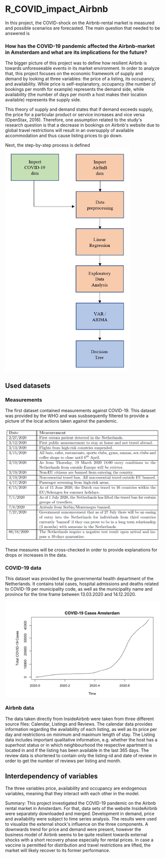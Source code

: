 # R_COVID_impact_Airbnb

In this project, the COVID-shock on the Airbnb-rental market is measured and possible scenarios are forecasted. The main question that needed to be answered is 

### How has the COVID-19 pandemic affected the Airbnb-market in Amsterdam and what are its implications for the future?

The bigger picture of this project was to define how resilient Airbnb is towards unforeseeable events in its market environment. In order to analyze that, this project focuses on the economic framework of supply and demand by looking at three variables: the price of a listing, its occupancy, and availability. While price is self-explanatory, occupancy
(the number of bookings per month for example) represents the demand side, while availability (the number of days per month a host makes their location available) represents
the supply side.

This theory of supply and demand states that if demand exceeds supply, the price for a particular product or service increases and vice versa (OpenStax, 2016). Therefore,
one assumption related to the study's research question is that a decrease in bookings on Airbnb's website due to global travel restrictions will result in an oversupply of available accommodation and thus cause listing prices to go down.

Next, the step-by-step process is defined 
![Step-by-step image](https://raw.githubusercontent.com/PhilCPH/R_COVID_impact_Airbnb/main/pics/Plan.PNG)

## Used datasets

### Measurements

The first dataset contained measurements against COVID-19. This dataset was provided by the WHO and was susbsequently filtered to provide a picture of the local actions taken against the pandemic.

![Mesaurements image](https://raw.githubusercontent.com/PhilCPH/R_COVID_impact_Airbnb/main/pics/Measurements.PNG)

These measures will be cross-checked in order to provide explanations for drops or increases in the data.

### COVID-19 data

This dataset was provided by the governmental health department of the Netherlands. It contains total cases, hospital admissions and deaths related to COVID-19 per municipality code, as well as the municipality name and province for the time frame between 13.03.2020 and 14.12.2020.

![Cases image](https://raw.githubusercontent.com/PhilCPH/R_COVID_impact_Airbnb/main/pics/Total%20COVID%20cases.PNG)

### Airbnb data

The data taken directly from InsideAirbnb were taken from three different source files: Calendar, Listings and Reviews. The calendar data provides information regarding the availability of each listing, as well as its price per day and restrictions on minimum and maximum length of stay. The Listing data includes important qualitative information, e.g. whether the host has a superhost status or in which neighbourhood the respective apartment is located in and if the listing has been available in the last 365 days. The review data is shortened to contain only the listing-id and date of review in order to get the number of reviews per listing and month.

## Interdependency of variables

The three variables price, availability and occupancy are endogenous variables, meaning that they interact with each other in the model.

Summary:
This project investigated the  COVID-19 pandemic on the Airbnb rental market in Amsterdam. For that, data sets of the website InsideAirbnb were separately downloaded and merged. Development in demand, price and availability were subject to time series analysis. The results were used to visualize the external shock's influence on the three components. A downwards trend for price and demand were present, however the business model of Airbnb seems to be quite resilient towards external shocks with a short recovery phase especially for rental prices. In case a vaccine is permitted for distribution and travel restrictions are lifted, the market will likely recover to its former performance.
